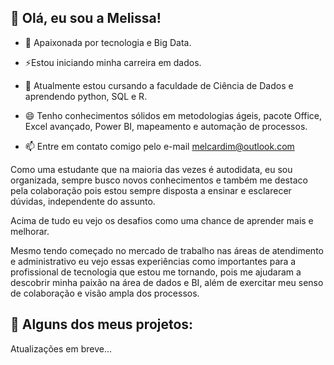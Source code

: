 ## 👋 Olá, eu sou a Melissa!

- 💞 ️Apaixonada por tecnologia e Big Data.

- ⚡Estou iniciando minha carreira em dados.

- 🌱 Atualmente estou cursando a faculdade de Ciência de Dados e aprendendo python, SQL e R.

- 😄 Tenho conhecimentos sólidos em metodologias ágeis, pacote Office, Excel avançado, Power BI, mapeamento e automação de processos.

- 📫 Entre em contato comigo pelo e-mail melcardim@outlook.com


Como uma estudante que na maioria das vezes é autodidata, eu sou organizada, sempre busco novos conhecimentos e também me destaco pela colaboração pois estou sempre disposta a ensinar e esclarecer dúvidas, independente do assunto. 

Acima de tudo eu vejo os desafios como uma chance de aprender mais e melhorar.

Mesmo tendo começado no mercado de trabalho nas áreas de atendimento e administrativo eu vejo essas experiências como importantes para a profissional de tecnologia que estou me tornando, pois me ajudaram a descobrir minha paixão na área de dados e BI, além de exercitar meu senso de colaboração e visão ampla dos processos. 


## 🚀 Alguns dos meus projetos:

Atualizações em breve...

<!---
CardimMelissa/CardimMelissa is a ✨ special ✨ repository because its `README.md` (this file) appears on your GitHub profile.
You can click the Preview link to take a look at your changes.
--->
